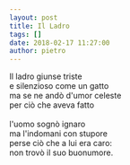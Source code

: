 ```yaml
---
layout: post
title: Il Ladro
tags: []
date: 2018-02-17 11:27:00
author: pietro
---
```

Il ladro giunse triste<br/>e silenzioso come un gatto<br/>ma se ne andò d'umor celeste<br/>per ciò che aveva fatto<br/><br/>l'uomo sognò ignaro<br/>ma l'indomani con stupore<br/>perse ciò che a lui era caro:<br/>non trovò il suo buonumore.
